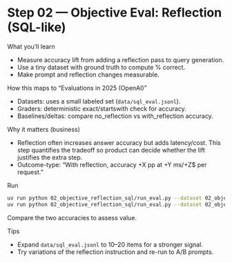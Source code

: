 # Step 02 — Objective Eval: Reflection (SQL-like)

What you’ll learn
- Measure accuracy lift from adding a reflection pass to query generation.
- Use a tiny dataset with ground truth to compute % correct.
- Make prompt and reflection changes measurable.

How this maps to “Evaluations in 2025 (OpenAI)”
- Datasets: uses a small labeled set (`data/sql_eval.jsonl`).
- Graders: deterministic exact/startswith check for accuracy.
- Baselines/deltas: compare no_reflection vs with_reflection accuracy.

Why it matters (business)
- Reflection often increases answer accuracy but adds latency/cost. This step quantifies the tradeoff so product can decide whether the lift justifies the extra step.
- Outcome-type: “With reflection, accuracy +X pp at +Y ms/+Z$ per request.”

Run
```bash
uv run python 02_objective_reflection_sql/run_eval.py --dataset 02_objective_reflection_sql/data/sql_eval.jsonl --reflect false
uv run python 02_objective_reflection_sql/run_eval.py --dataset 02_objective_reflection_sql/data/sql_eval.jsonl --reflect true
```
Compare the two accuracies to assess value.

Tips
- Expand `data/sql_eval.jsonl` to 10–20 items for a stronger signal.
- Try variations of the reflection instruction and re-run to A/B prompts.
